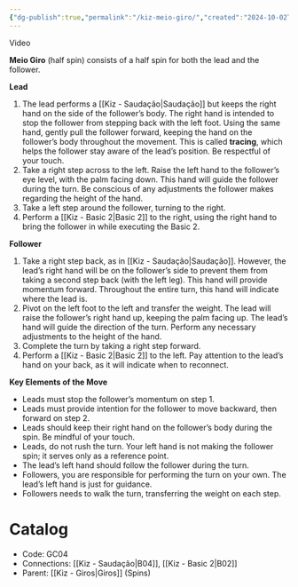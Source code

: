 ```yaml
---
{"dg-publish":true,"permalink":"/kiz-meio-giro/","created":"2024-10-02T11:55:05.126-04:00","updated":"2024-10-25T15:51:27.086-04:00"}
---
```



Video

**Meio Giro** (half spin) consists of a half spin for both the lead and the follower.

**Lead**
1. The lead performs a [[Kiz - Saudação\|Saudação]] but keeps the right hand on the side of the follower’s body. The right hand is intended to stop the follower from stepping back with the left foot. Using the same hand, gently pull the follower forward, keeping the hand on the follower’s body throughout the movement. This is called **tracing**, which helps the follower stay aware of the lead’s position. Be respectful of your touch.
2. Take a right step across to the left. Raise the left hand to the follower’s eye level, with the palm facing down. This hand will guide the follower during the turn. Be conscious of any adjustments the follower makes regarding the height of the hand.
3. Take a left step around the follower, turning to the right.
4. Perform a [[Kiz - Basic 2\|Basic 2]] to the right, using the right hand to bring the follower in while executing the Basic 2.

**Follower**
1. Take a right step back, as in [[Kiz - Saudação\|Saudação]]. However, the lead’s right hand will be on the follower’s side to prevent them from taking a second step back (with the left leg). This hand will provide momentum forward. Throughout the entire turn, this hand will indicate where the lead is.
2. Pivot on the left foot to the left and transfer the weight. The lead will raise the follower’s right hand up, keeping the palm facing up. The lead’s hand will guide the direction of the turn. Perform any necessary adjustments to the height of the hand.
3. Complete the turn by taking a right step forward.
4. Perform a [[Kiz - Basic 2\|Basic 2]] to the left. Pay attention to the lead’s hand on your back, as it will indicate when to reconnect.

**Key Elements of the Move**
- Leads must stop the follower’s momentum on step 1.
- Leads must provide intention for the follower to move backward, then forward on step 2.
- Leads should keep their right hand on the follower’s body during the spin. Be mindful of your touch.
- Leads, do not rush the turn. Your left hand is not making the follower spin; it serves only as a reference point.
- The lead’s left hand should follow the follower during the turn.
- Followers, you are responsible for performing the turn on your own. The lead’s left hand is just for guidance.
- Followers needs to walk the turn, transferring the weight on each step.

# Catalog

- Code: GC04
- Connections: [[Kiz - Saudação\|B04]], [[Kiz - Basic 2\|B02]]
- Parent: [[Kiz - Giros\|Giros]] (Spins)
